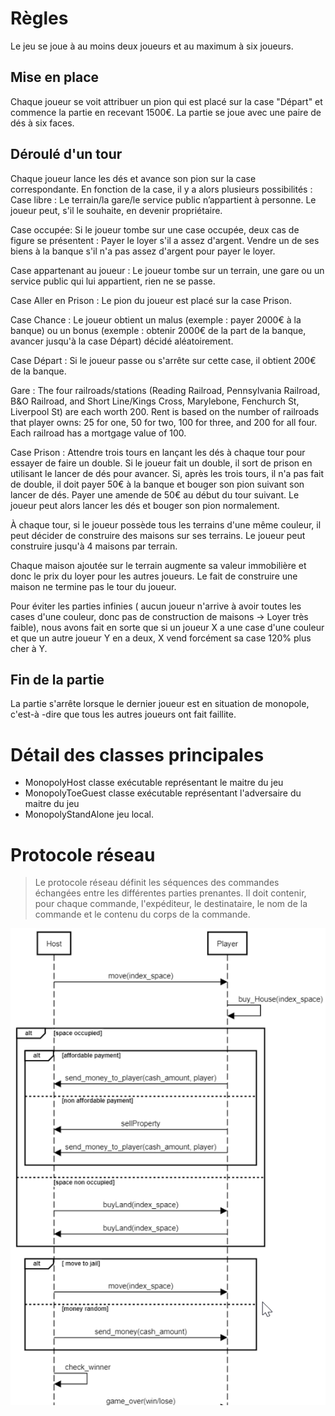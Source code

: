 # Règles

Le jeu se joue à au moins deux joueurs et au maximum à six joueurs.

## Mise en place

Chaque joueur se voit attribuer un pion qui est placé sur la case "Départ" et commence la partie en recevant 1500€.  La partie se joue avec une paire de dés à six faces.

## Déroulé d'un tour
Chaque joueur lance les dés et avance son pion sur la case correspondante. En fonction de la case, il y a alors plusieurs possibilités :
Case libre : Le terrain/la gare/le service public n’appartient à personne. Le joueur peut, s'il le souhaite, en devenir propriétaire.

Case occupée:  Si le joueur tombe sur une case occupée, deux cas de figure se présentent :
Payer le loyer s'il a assez d'argent. 
Vendre un de ses biens à la banque s'il n'a pas assez d'argent pour payer le loyer.

Case appartenant au joueur : Le joueur tombe sur un terrain, une gare ou un service public qui lui appartient, rien ne se passe.

Case Aller en Prison : Le pion du joueur est placé sur la case Prison.

Case Chance : Le joueur obtient un malus (exemple : payer 2000€ à la banque) ou un bonus (exemple : obtenir 2000€ de la part de la banque, avancer jusqu'à la case Départ) décidé aléatoirement.

Case Départ : Si le joueur passe ou s'arrête sur cette case, il obtient 200€ de la banque.

Gare : The four railroads/stations (Reading Railroad, Pennsylvania Railroad, B&O Railroad, and Short Line/Kings Cross, Marylebone, Fenchurch St, Liverpool St) are each worth 200. Rent is based on the number of railroads that player owns: 25 for one, 50 for two, 100 for three, and 200 for all four. Each railroad has a mortgage value of 100.

Case Prison : 
Attendre trois tours en lançant les dés à chaque tour pour essayer de faire un double. Si le joueur fait un double, il sort de prison en utilisant le lancer de dés pour avancer. Si, après les trois tours, il n'a pas fait de double, il doit payer 50€ à la banque et bouger son pion suivant son lancer de dés.
Payer une amende de 50€ au début du tour suivant. Le joueur peut alors lancer les dés et bouger son pion normalement.


À chaque tour, si le joueur possède tous les terrains d'une même couleur, il peut décider de construire des maisons sur ses terrains. Le joueur peut construire jusqu'à 4 maisons par terrain. 

Chaque maison ajoutée sur le terrain augmente sa valeur immobilière et donc le prix du loyer pour les autres joueurs. Le fait de construire une maison ne termine pas le tour du joueur.

Pour éviter les parties infinies ( aucun joueur n'arrive à avoir toutes les cases d'une couleur, donc pas de construction de maisons -> Loyer très faible), nous avons fait en sorte que si un joueur X a une case d'une couleur et que un autre joueur Y en a deux,  X vend forcément sa case 120% plus cher à Y.

## Fin de la partie

La partie s'arrête lorsque le dernier joueur est en situation de monopole, c'est-à -dire que tous les autres joueurs ont fait faillite.

# Détail des classes principales

* MonopolyHost classe exécutable représentant le maitre du jeu
* MonopolyToeGuest classe exécutable représentant l'adversaire du maitre du jeu
* MonopolyStandAlone jeu local.

# Protocole réseau

> Le protocole réseau définit les séquences des commandes échangées entre les différentes parties prenantes. Il doit contenir, pour chaque commande, l'expéditeur, le destinataire, le nom de la commande et le contenu du corps de la commande.

![protocole tictactoe](doc/protocole.png)



